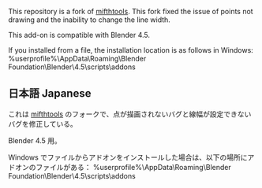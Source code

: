 This repository is a fork of [mifthtools](https://github.com/mifth/mifthtools). This fork fixed the issue of points not drawing and the inability to change the line width.

This add-on is compatible with Blender 4.5.

If you installed from a file, the installation location is as follows in Windows:
%userprofile%\AppData\Roaming\Blender Foundation\Blender\4.5\scripts\addons

## 日本語 Japanese
これは [mifthtools](https://github.com/mifth/mifthtools) のフォークで、点が描画されないバグと線幅が設定できないバグを修正している。

Blender 4.5 用。

Windows でファイルからアドオンをインストールした場合は、以下の場所にアドオンのファイルがある：
%userprofile%\AppData\Roaming\Blender Foundation\Blender\4.5\scripts\addons
